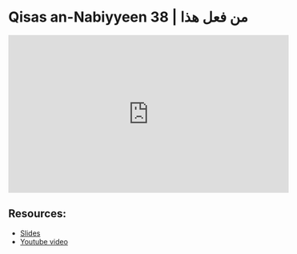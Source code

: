 # Qisas an-Nabiyyeen 38 | من فعل هذا

<iframe width="560" height="315" src="https://www.youtube-nocookie.com/embed/BuUdtVUqFdA?start=0" frameborder="0" allow="accelerometer; autoplay; encrypted-media; gyroscope; picture-in-picture" allowfullscreen="allowfullscreen"></iframe><BR>



## Resources:
- [Slides](https://github.com/arshare/resources_balagha_pdfs)
- [Youtube video](https://youtu.be/BuUdtVUqFdA)
